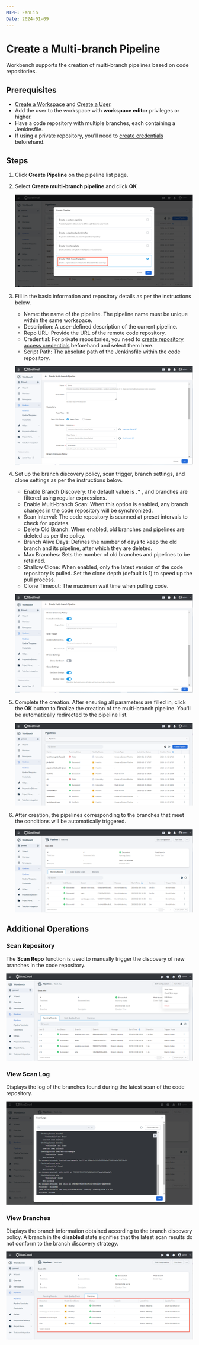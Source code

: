 ```yaml
---
MTPE: FanLin
Date: 2024-01-09
---
```


# Create a Multi-branch Pipeline

Workbench supports the creation of multi-branch pipelines based on code repositories.

## Prerequisites

- [Create a Workspace](../../../../ghippo/user-guide/workspace/workspace.md) and [Create a User](../../../../ghippo/user-guide/access-control/user.md).
- Add the user to the workspace with __workspace editor__ privileges or higher.
- Have a code repository with multiple branches, each containing a Jenkinsfile.
- If using a private repository, you'll need to [create credentials](../credential.md) beforehand.

## Steps

1. Click __Create Pipeline__ on the pipeline list page.

2. Select __Create multi-branch pipeline__ and click __OK__ .

    ![Create Pipeline](../../../images/mutilpipeline01.png)

3. Fill in the basic information and repository details as per the instructions below.

    - Name: the name of the pipeline. The pipeline name must be unique within the same workspace.
    - Description: A user-defined description of the current pipeline.
    - Repo URL: Provide the URL of the remote code repository.
    - Credential: For private repositories, you need to [create repository access credentials](../credential.md) beforehand and select them here.
    - Script Path: The absolute path of the Jenkinsfile within the code repository.

    ![Basic Info](../../../images/mutilpipeline02.png)

4. Set up the branch discovery policy, scan trigger, branch settings, and clone settings as per the instructions below.

    - Enable Branch Discovery: the default value is __.*__ , and branches are filtered using regular expressions.
    - Enable Multi-branch Scan: When this option is enabled, any branch changes in the code repository will be synchronized.
    - Scan Interval: The code repository is scanned at preset intervals to check for updates.
    - Delete Old Branch: When enabled, old branches and pipelines are deleted as per the policy.
    - Branch Alive Days: Defines the number of days to keep the old branch and its pipeline, after which they are deleted.
    - Max Branches: Sets the number of old branches and pipelines to be retained.
    - Shallow Clone: When enabled, only the latest version of the code repository is pulled. Set the clone depth (default is 1) to speed up the pull process.
    - Clone Timeout: The maximum wait time when pulling code.

    ![Parameters](../../../images/mutilpipeline03.png)

5. Complete the creation. After ensuring all parameters are filled in, click the __OK__ button to finalize the creation of the multi-branch pipeline. You'll be automatically redirected to the pipeline list.

    ![Successfully Created](../../../images/mutilpipeline04.png)

6. After creation, the pipelines corresponding to the branches that meet the conditions will be automatically triggered.

    ![Multi-branch Pipeline](../../../images/mutilpipeline05.png)

## Additional Operations

### Scan Repository

The __Scan Repo__ function is used to manually trigger the discovery of new branches in the code repository.

![Scan Repo](../../../images/mutilpipeline06.png)

### View Scan Log

Displays the log of the branches found during the latest scan of the code repository.

![Scan Log](../../../images/mutilpipeline07.png)

### View Branches

Displays the branch information obtained according to the branch discovery policy. A branch in the __disabled__ state signifies that the latest scan results do not conform to the branch discovery strategy.

![View Branches](../../../images/mutilpipeline08.png)